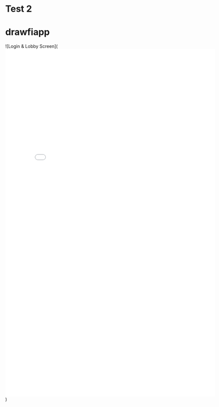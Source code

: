 # Test 2
# drawfiapp
![Login & Lobby Screen](<iframe src="//gifs.com/embed/login-screen-lobby-screen-gZOxMk" frameborder="0" scrolling="no" width="658px" height="1092px" style="-webkit-backface-visibility: hidden;-webkit-transform: scale(1);"></iframe>)
